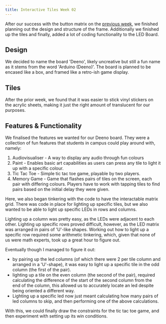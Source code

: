 ```yaml
---
title: Interactive Tiles Week 02
---
```


After our success with the button matrix on the [previous week](./interactivetiles-01), we finished planning out the design and structure of the frame. Additionally we finished up the tiles and finally, added a lot of coding functionality to the LED Board.

## Design

We decided to name the board 'Deeno', likely uncreative but still a fun name as it stems from the word 'Arduino (Deeno)'. The board is planned to be encased like a box, and framed like a retro-ish game display.

## Tiles

After the prior week, we found that it was easier to stick vinyl stickers on the acrylic sheets, making it just the right amount of translucent for our purposes.

## Features & Functionality

We finalised the features we wanted for our Deeno board. They were a collection of fun features that students in campus could play around with, namely:
1. Audiovisualiser - A way to display any audio through fun colours
2. Paint - Enables basic art capabilities as users can press any tile to light it up with a specific colour.
3. Tic Tac Toe - Simple tic tac toe game, playable by two players.
4. Memory Game - Game that flashes pairs of tiles on the screen, each pair with differing colours. Players have to work with tapping tiles to find pairs based on the initial delay they were given.

Here, we also began tinkering with the code to have the interactable matrix grid. There was code in place for lighting up specific tiles, but we also wanted to be able to light up specific LEDs in rows and columns.

Lighting up a column was pretty easy, as the LEDs were adjacent to each other. Lighting up specific rows proved difficult, however, as the LED matrix was arranged in pairs of 'U'-like shapes. Working out how to light up a specific row required some arithmetic tinkering, which, given that none of us were math experts, took up a great hour to figure out.

Eventually though I managed to figure it out:
- by pairing up the led columns (of which there were 2 per tile column and arranged in a 'U'-shape), it was easy to light up a specific tile in the odd column (the first of the pair). 
- lighting up a tile on the even column (the second of the pair), required calculating the difference of the start of the second column from the end of the column, this allowed us to accurately locate an led despite being oriented a different way.
- Lighting up a specific led now just meant calculating how many pairs of led columns to skip, and then performing one of the above calculations.

With this, we could finally draw the constraints for the tic tac toe game, and then experiment with setting up its win conditions.